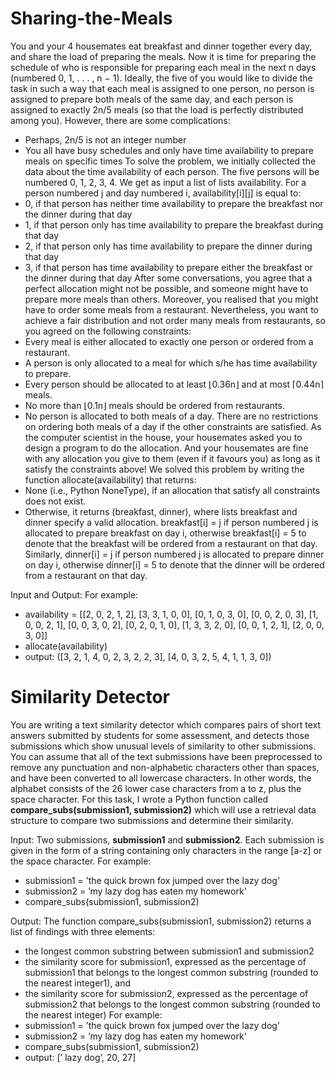 # Sharing-the-Meals
You and your 4 housemates eat breakfast and dinner together every day, and share the load of preparing the meals.
Now it is time for preparing the schedule of who is responsible for preparing each meal in the next n days (numbered 0, 1, . . . , n − 1). Ideally, the five of you would like to divide the task in such a way that each meal is assigned to one person, no person is assigned to prepare both meals of the same day, and each person is assigned to exactly 2n/5 meals (so that the load is perfectly distributed among you).
However, there are some complications:
 - Perhaps, 2n/5 is not an integer number
 - You all have busy schedules and only have time availability to prepare meals on specific times
To solve the problem, we initially collected the data about the time availability of each person. The five persons will be numbered 0, 1, 2, 3, 4. We get as input a list of lists availability. For a person numbered j and day numbered i, availability[i][j] is equal to:
 - 0, if that person has neither time availability to prepare the breakfast nor the dinner during that day
 - 1, if that person only has time availability to prepare the breakfast during that day
 - 2, if that person only has time availability to prepare the dinner during that day
 - 3, if that person has time availability to prepare either the breakfast or the dinner during that day
After some conversations, you agree that a perfect allocation might not be possible, and someone might have to prepare more meals than others. Moreover, you realised that you might have to order some meals from a restaurant. Nevertheless, you want to achieve a fair distribution and not order many meals from restaurants, so you agreed on the following constraints:
 - Every meal is either allocated to exactly one person or ordered from a restaurant.
 - A person is only allocated to a meal for which s/he has time availability to prepare.
 - Every person should be allocated to at least ⌊0.36n⌋ and at most ⌈0.44n⌉ meals.
 - No more than ⌊0.1n⌋ meals should be ordered from restaurants.
 - No person is allocated to both meals of a day. There are no restrictions on ordering both meals of a day if the other constraints are satisfied.
As the computer scientist in the house, your housemates asked you to design a program to do the allocation. And your housemates are fine with any allocation you give to them (even if it favours you) as long as it satisfy the constraints above!
We solved this problem by writing the function allocate(availability) that returns:
- None (i.e., Python NoneType), if an allocation that satisfy all constraints does not exist.
- Otherwise, it returns (breakfast, dinner), where lists breakfast and dinner specify a valid allocation. breakfast[i] = j if person numbered j is allocated to prepare breakfast on day i, otherwise breakfast[i] = 5 to denote that the breakfast will be ordered from a restaurant on that day. Similarly, dinner[i] = j if person numbered j is allocated to prepare dinner on day i, otherwise dinner[i] = 5 to denote that the dinner will be ordered from a restaurant on that day.

Input and Output:
For example:
 - availability = [[2, 0, 2, 1, 2], [3, 3, 1, 0, 0], [0, 1, 0, 3, 0], [0, 0, 2, 0, 3], [1, 0, 0, 2, 1], [0, 0, 3, 0, 2], [0, 2, 0, 1, 0], [1, 3, 3, 2, 0], [0, 0, 1, 2, 1], [2, 0, 0, 3, 0]]
 - allocate(availability)
 - output: ([3, 2, 1, 4, 0, 2, 3, 2, 2, 3], [4, 0, 3, 2, 5, 4, 1, 1, 3, 0])


# Similarity Detector
You are writing a text similarity detector which compares pairs of short text answers submitted by students for some assessment, and detects those submissions which show unusual levels of similarity to other submissions. You can assume that all of the text submissions have been preprocessed to remove any punctuation and non-alphabetic characters other than spaces, and have been converted to all lowercase characters. In other words, the alphabet consists of the 26 lower case characters from a to z, plus the space character.
For this task, I wrote a Python function called **compare_subs(submission1, submission2)** which will use a retrieval data structure to compare two submissions and determine their similarity. 

Input:
Two submissions, **submission1** and **submission2**. Each submission is given in the form of a string containing only characters in the range [a-z] or the space character.
For example:
 - submission1 = ’the quick brown fox jumped over the lazy dog’
 - submission2 = ’my lazy dog has eaten my homework’
 - compare_subs(submission1, submission2)

Output:
The function compare_subs(submission1, submission2) returns a list of findings with three elements:
 - the longest common substring between submission1 and submission2
 - the similarity score for submission1, expressed as the percentage of submission1 that belongs to the longest common substring (rounded to the nearest integer1), and
 - the similarity score for submission2, expressed as the percentage of submission2 that belongs to the longest common substring (rounded to the nearest integer)
For example:
 - submission1 = ’the quick brown fox jumped over the lazy dog’
 - submission2 = ’my lazy dog has eaten my homework’
 - compare_subs(submission1, submission2)
 - output: [’ lazy dog’, 20, 27] 

